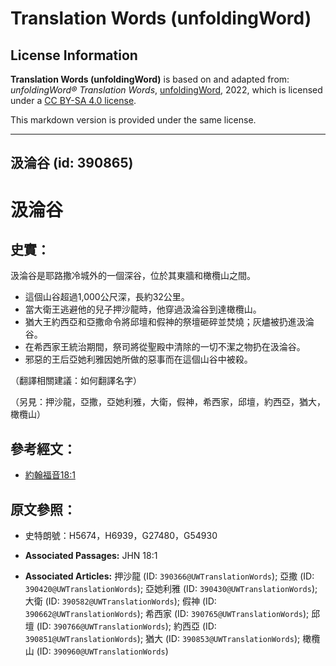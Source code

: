 # Translation Words (unfoldingWord)

## License Information

**Translation Words (unfoldingWord)** is based on and adapted from: _unfoldingWord® Translation Words_, [unfoldingWord](https://unfoldingword.org/utw), 2022, which is licensed under a [CC BY-SA 4.0 license](https://creativecommons.org/licenses/by-sa/4.0/legalcode.en).

This markdown version is provided under the same license.



--------------------------------

## 汲淪谷 (id: 390865)

汲淪谷
===

史實：
---

汲淪谷是耶路撒冷城外的一個深谷，位於其東牆和橄欖山之間。

* 這個山谷超過1,000公尺深，長約32公里。
* 當大衛王逃避他的兒子押沙龍時，他穿過汲淪谷到達橄欖山。
* 猶大王約西亞和亞撒命令將邱壇和假神的祭壇砸碎並焚燒；灰燼被扔進汲淪谷。
* 在希西家王統治期間，祭司將從聖殿中清除的一切不潔之物扔在汲淪谷。
* 邪惡的王后亞她利雅因她所做的惡事而在這個山谷中被殺。

（翻譯相關建議：如何翻譯名字）

（另見：押沙龍，亞撒，亞她利雅，大衛，假神，希西家，邱壇，約西亞，猶大，橄欖山）

參考經文：
-----

* [約翰福音18:1](https://ref.ly/John18:1)

原文參照：
-----

* 史特朗號：H5674，H6939，G27480，G54930

* **Associated Passages:** JHN 18:1
* **Associated Articles:** 押沙龍 (ID: `390366@UWTranslationWords`); 亞撒 (ID: `390420@UWTranslationWords`); 亞她利雅 (ID: `390430@UWTranslationWords`); 大衛 (ID: `390582@UWTranslationWords`); 假神 (ID: `390662@UWTranslationWords`); 希西家 (ID: `390765@UWTranslationWords`); 邱壇 (ID: `390766@UWTranslationWords`); 約西亞 (ID: `390851@UWTranslationWords`); 猶大 (ID: `390853@UWTranslationWords`); 橄欖山 (ID: `390960@UWTranslationWords`)

